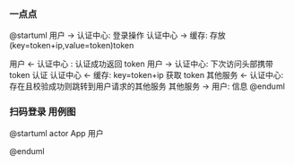### 一点点

@startuml
用户 -> 认证中心: 登录操作
认证中心 -> 缓存: 存放(key=token+ip,value=token)token

用户 <- 认证中心 : 认证成功返回 token
用户 -> 认证中心: 下次访问头部携带 token 认证
认证中心 <- 缓存: key=token+ip 获取 token
其他服务 <- 认证中心: 存在且校验成功则跳转到用户请求的其他服务
其他服务 -> 用户: 信息
@enduml

### 扫码登录 用例图

@startuml
actor App 用户

@enduml
